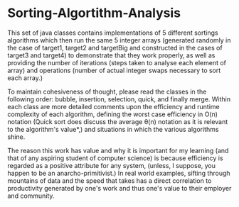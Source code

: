 # Sorting-Algortithm-Analysis

This set of java classes contains implementations of 5 different sortings algorithms which then run the same 5 integer arrays
(generated randomly in the case of target1, target2 and targetBig and constructed in the cases of target3 and target4) to demonstrate
that they work properly, as well  as providing the number of iterations (steps taken to analyse each element of array) and operations
(number of actual integer swaps necessary to sort each array.) 

To maintain cohesiveness of thought, please read the classes in the following order: bubble, insertion, selection, quick, and finally
merge. Within each class are more detailed comments upon the efficiency and runtime complexity of each algorithm, defining the worst case 
efficiency in O(n) notation (Quick sort does discuss the average θ(n) notation as it is relevant to the algorithm's value*,) and
situations in which the various algorithms shine.

The reason this work has value and why it is important for my learning (and that of any aspiring student of computer science) is
because efficiency is regarded as a positive attribute for any system, (unless, I suppose, you happen to be an 
anarcho-primitivist.) In real world examples, sifting through mountains of data and the speed that takes has a direct correlation to
productivity generated by one's work and thus one's value to their employer and community.
